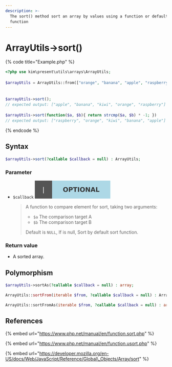 ```yaml
---
description: >-
  The sort() method sort an array by values using a function or default sort
  function
---
```


# ArrayUtils-&gt;sort\(\)

{% code title="Example.php" %}
```php
<?php use kim\present\utils\arrays\ArrayUtils;

$arrayUtils = ArrayUtils::from(["orange", "banana", "apple", "raspberry", "kiwi"]);


$arrayUtils->sort();
// expected output: ["apple", "banana", "kiwi", "orange", "raspberry"]

$arrayUtils->sort(function($a, $b){ return strcmp($a, $b) * -1; })
// expected output: ["raspberry", "orange", "kiwi", "banana", "apple"]
```
{% endcode %}

## Syntax

```php
$arrayUtils->sort(?callable $callback = null) : ArrayUtils;
```

### Parameter

* `$callback` ![](../.gitbook/assets/badge_optional.svg) 

  > A function to compare element for sort, taking two arguments:
  >
  > * `$a` The comparison target A
  > * `$b` The comparison target B
  >
  > Default is `NULL`, If is null, Sort by default sort function.

### Return value

* A sorted array.

## Polymorphism

```php
$arrayUtils->sortAs(?callable $callback = null) : array;
```

```php
ArrayUtils::sortFrom(iterable $from, ?callable $callback = null) : ArrayUtils;
```

```php
ArrayUtils::sortFromAs(iterable $from, ?callable $callback = null) : array;
```

## References

{% embed url="https://www.php.net/manual/en/function.sort.php" %}

{% embed url="https://www.php.net/manual/en/function.usort.php" %}

{% embed url="https://developer.mozilla.org/en-US/docs/Web/JavaScript/Reference/Global\_Objects/Array/sort" %}



